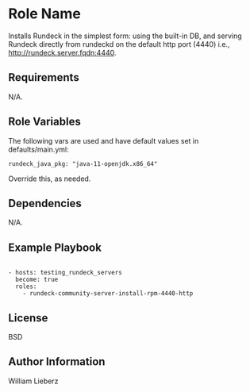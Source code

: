 Role Name
=========

Installs Rundeck in the simplest form: using the built-in DB, and serving Rundeck directly from rundeckd on the default http port (4440) i.e., http://rundeck.server.fqdn:4440.


Requirements
------------

N/A.

Role Variables
--------------

The following vars are used and have default values set in defaults/main.yml:

`rundeck_java_pkg: "java-11-openjdk.x86_64"`

Override this, as needed.

Dependencies
------------

N/A.

Example Playbook
----------------

```

- hosts: testing_rundeck_servers
  become: true
  roles:
    - rundeck-community-server-install-rpm-4440-http

```


License
-------

BSD

Author Information
------------------

William Lieberz
